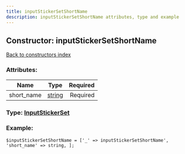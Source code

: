 ```yaml
---
title: inputStickerSetShortName
description: inputStickerSetShortName attributes, type and example
---
```

## Constructor: inputStickerSetShortName  
[Back to constructors index](index.md)



### Attributes:

| Name     |    Type       | Required |
|----------|:-------------:|---------:|
|short\_name|[string](../types/string.md) | Required|



### Type: [InputStickerSet](../types/InputStickerSet.md)


### Example:

```
$inputStickerSetShortName = ['_' => inputStickerSetShortName', 'short_name' => string, ];
```
